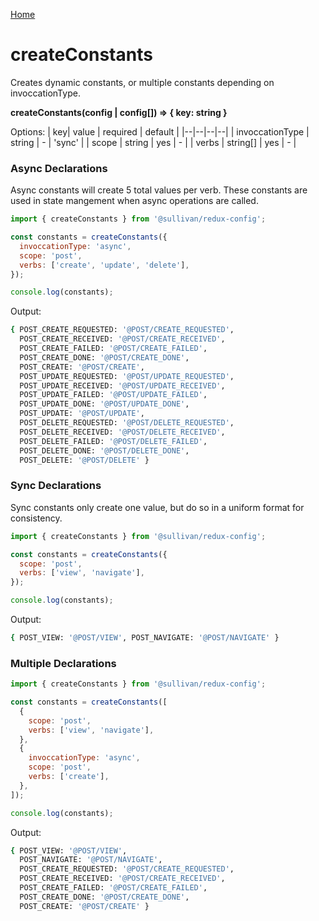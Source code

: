 [Home](https://github.com/icarus-sullivan/redux-config/blob/master/README.md)

# createConstants
Creates dynamic constants, or multiple constants depending on invoccationType.

**createConstants(config | config[]) => { key: string }**

Options:
| key| value | required | default |
|--|--|--|--|
| invoccationType | string | - | 'sync' |
| scope | string | yes | - |
| verbs | string[] | yes | - |

### Async Declarations 
Async constants will create 5 total values per verb. These constants are used in state mangement when async operations are called. 

```javascript
import { createConstants } from '@sullivan/redux-config';

const constants = createConstants({
  invoccationType: 'async',
  scope: 'post',
  verbs: ['create', 'update', 'delete'],
});

console.log(constants);
```

Output:
```bash
{ POST_CREATE_REQUESTED: '@POST/CREATE_REQUESTED',
  POST_CREATE_RECEIVED: '@POST/CREATE_RECEIVED',
  POST_CREATE_FAILED: '@POST/CREATE_FAILED',
  POST_CREATE_DONE: '@POST/CREATE_DONE',
  POST_CREATE: '@POST/CREATE',
  POST_UPDATE_REQUESTED: '@POST/UPDATE_REQUESTED',
  POST_UPDATE_RECEIVED: '@POST/UPDATE_RECEIVED',
  POST_UPDATE_FAILED: '@POST/UPDATE_FAILED',
  POST_UPDATE_DONE: '@POST/UPDATE_DONE',
  POST_UPDATE: '@POST/UPDATE',
  POST_DELETE_REQUESTED: '@POST/DELETE_REQUESTED',
  POST_DELETE_RECEIVED: '@POST/DELETE_RECEIVED',
  POST_DELETE_FAILED: '@POST/DELETE_FAILED',
  POST_DELETE_DONE: '@POST/DELETE_DONE',
  POST_DELETE: '@POST/DELETE' }
```

### Sync Declarations
Sync constants only create one value, but do so in a uniform format for consistency.

```javascript
import { createConstants } from '@sullivan/redux-config';

const constants = createConstants({
  scope: 'post',
  verbs: ['view', 'navigate'],
});

console.log(constants);
```

Output:
```bash
{ POST_VIEW: '@POST/VIEW', POST_NAVIGATE: '@POST/NAVIGATE' }
```

### Multiple Declarations

```javascript
import { createConstants } from '@sullivan/redux-config';

const constants = createConstants([
  {
    scope: 'post',
    verbs: ['view', 'navigate'],
  },
  {
    invoccationType: 'async',
    scope: 'post',
    verbs: ['create'],
  },
]);

console.log(constants);
```

Output:
```bash
{ POST_VIEW: '@POST/VIEW',
  POST_NAVIGATE: '@POST/NAVIGATE',
  POST_CREATE_REQUESTED: '@POST/CREATE_REQUESTED',
  POST_CREATE_RECEIVED: '@POST/CREATE_RECEIVED',
  POST_CREATE_FAILED: '@POST/CREATE_FAILED',
  POST_CREATE_DONE: '@POST/CREATE_DONE',
  POST_CREATE: '@POST/CREATE' }
```
